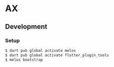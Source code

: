 # AX

## Development

### Setup

```bash
$ dart pub global activate melos
$ dart pub global activate flutter_plugin_tools
$ melos bootstrap
```
